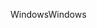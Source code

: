 <span data-ttu-id="b5f58-101">Windows</span><span class="sxs-lookup"><span data-stu-id="b5f58-101">Windows</span></span>